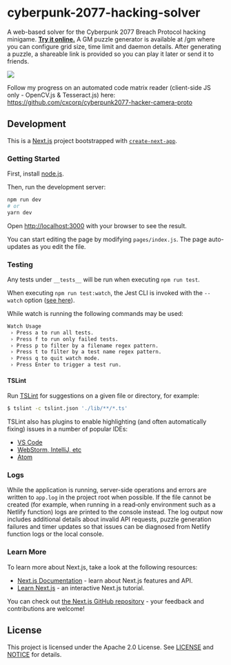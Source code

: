 # cyberpunk-2077-hacking-solver

A web-based solver for the Cyberpunk 2077 Breach Protocol hacking minigame. [**Try it online.**](https://ncrpdive.com/)
A GM puzzle generator is available at /gm where you can configure grid size, time limit and daemon details. After generating a puzzle, a shareable link is provided so you can play it later or send it to friends.

![](https://raw.githubusercontent.com/cxcorp/cyberpunk2077-hacking-solver/main/doc-images/screencap.gif)

Follow my progress on an automated code matrix reader (client-side JS only - OpenCV.js & Tesseract.js) here: https://github.com/cxcorp/cyberpunk2077-hacker-camera-proto

## Development
This is a [Next.js](https://nextjs.org/) project bootstrapped with [`create-next-app`](https://github.com/vercel/next.js/tree/canary/packages/create-next-app).

### Getting Started

First, install [node.js](https://nodejs.org/en/download/).

Then, run the development server:

```bash
npm run dev
# or
yarn dev
```

Open [http://localhost:3000](http://localhost:3000) with your browser to see the result.

You can start editing the page by modifying `pages/index.js`. The page auto-updates as you edit the file.

### Testing
Any tests under `__tests__` will be run when executing `npm run test`.

When executing `npm run test:watch`, the Jest CLI is invoked with the `--watch` option ([see here](https://jestjs.io/docs/en/cli#--watch])).

While watch is running the following commands may be used:
```bash
Watch Usage
 › Press a to run all tests.
 › Press f to run only failed tests.
 › Press p to filter by a filename regex pattern.
 › Press t to filter by a test name regex pattern.
 › Press q to quit watch mode.
 › Press Enter to trigger a test run.
```

#### TSLint
Run [TSLint](https://palantir.github.io/tslint/) for suggestions on a given file or directory, for example:
```bash
$ tslint -c tslint.json './lib/**/*.ts'
```

TSLint also has plugins to enable highlighting (and often automatically fixing) issues in a number of popular IDEs:
- [VS Code](https://marketplace.visualstudio.com/items?itemName=ms-vscode.vscode-typescript-tslint-plugin)
- [WebStorm, IntelliJ, etc](https://www.jetbrains.com/help/webstorm/using-tslint-code-quality-tool.html)
- [Atom](https://atom.io/packages/linter-tslint)

### Logs
While the application is running, server-side operations and errors are written to `app.log` in the project root when possible. If the file cannot be created (for example, when running in a read‑only environment such as a Netlify function) logs are printed to the console instead. The log output now includes additional details about invalid API requests, puzzle generation failures and timer updates so that issues can be diagnosed from Netlify function logs or the local console.

### Learn More

To learn more about Next.js, take a look at the following resources:

- [Next.js Documentation](https://nextjs.org/docs) - learn about Next.js features and API.
- [Learn Next.js](https://nextjs.org/learn) - an interactive Next.js tutorial.

You can check out [the Next.js GitHub repository](https://github.com/vercel/next.js/) - your feedback and contributions are welcome!

## License

This project is licensed under the Apache 2.0 License. See [LICENSE](https://github.com/cxcorp/cyberpunk2077-hacking-solver/blob/main/LICENSE) and [NOTICE](https://github.com/cxcorp/cyberpunk2077-hacking-solver/blob/main/NOTICE) for details.
